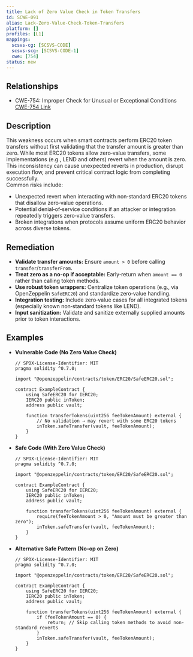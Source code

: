 ```yaml
---
title: Lack of Zero Value Check in Token Transfers
id: SCWE-091
alias: Lack-Zero-Value-Check-Token-Transfers
platform: []
profiles: [L1]
mappings:
  scsvs-cg: [SCSVS-CODE]
  scsvs-scg: [SCSVS-CODE-1]
  cwe: [754]
status: new
---
```


## Relationships
- CWE-754: Improper Check for Unusual or Exceptional Conditions  
  [CWE-754 Link](https://cwe.mitre.org/data/definitions/754.html)

## Description  
This weakness occurs when smart contracts perform ERC20 token transfers without first validating that the transfer amount is greater than zero. While most ERC20 tokens allow zero‑value transfers, some implementations (e.g., LEND and others) revert when the amount is zero. This inconsistency can cause unexpected reverts in production, disrupt execution flow, and prevent critical contract logic from completing successfully.  
Common risks include:  
- Unexpected revert when interacting with non‑standard ERC20 tokens that disallow zero‑value operations.  
- Potential denial‑of‑service conditions if an attacker or integration repeatedly triggers zero‑value transfers.  
- Broken integrations when protocols assume uniform ERC20 behavior across diverse tokens.  

## Remediation  
- **Validate transfer amounts:** Ensure `amount > 0` before calling `transfer`/`transferFrom`.  
- **Treat zero as a no‑op if acceptable:** Early‑return when `amount == 0` rather than calling token methods.  
- **Use robust token wrappers:** Centralize token operations (e.g., via OpenZeppelin `SafeERC20`) and standardize zero‑value handling.  
- **Integration testing:** Include zero‑value cases for all integrated tokens (especially known non‑standard tokens like LEND).  
- **Input sanitization:** Validate and sanitize externally supplied amounts prior to token interactions.  

## Examples  
- **Vulnerable Code (No Zero Value Check)**  
    ```solidity
    // SPDX-License-Identifier: MIT
    pragma solidity ^0.7.0;

    import "@openzeppelin/contracts/token/ERC20/SafeERC20.sol";

    contract ExampleContract {
        using SafeERC20 for IERC20;
        IERC20 public inToken;
        address public vault;

        function transferTokens(uint256 feeTokenAmount) external {
            // No validation → may revert with some ERC20 tokens
            inToken.safeTransfer(vault, feeTokenAmount);
        }
    }
    ```

- **Safe Code (With Zero Value Check)**  
    ```solidity
    // SPDX-License-Identifier: MIT
    pragma solidity ^0.7.0;

    import "@openzeppelin/contracts/token/ERC20/SafeERC20.sol";

    contract ExampleContract {
        using SafeERC20 for IERC20;
        IERC20 public inToken;
        address public vault;

        function transferTokens(uint256 feeTokenAmount) external {
            require(feeTokenAmount > 0, "Amount must be greater than zero");
            inToken.safeTransfer(vault, feeTokenAmount);
        }
    }
    ```

- **Alternative Safe Pattern (No‑op on Zero)**  
    ```solidity
    // SPDX-License-Identifier: MIT
    pragma solidity ^0.7.0;

    import "@openzeppelin/contracts/token/ERC20/SafeERC20.sol";

    contract ExampleContract {
        using SafeERC20 for IERC20;
        IERC20 public inToken;
        address public vault;

        function transferTokens(uint256 feeTokenAmount) external {
            if (feeTokenAmount == 0) {
                return; // Skip calling token methods to avoid non-standard reverts
            }
            inToken.safeTransfer(vault, feeTokenAmount);
        }
    }
    ```


